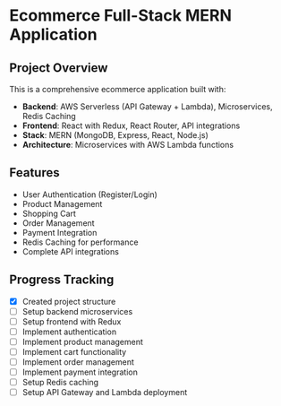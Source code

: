 # Ecommerce Full-Stack MERN Application

## Project Overview
This is a comprehensive ecommerce application built with:
- **Backend**: AWS Serverless (API Gateway + Lambda), Microservices, Redis Caching
- **Frontend**: React with Redux, React Router, API integrations
- **Stack**: MERN (MongoDB, Express, React, Node.js)
- **Architecture**: Microservices with AWS Lambda functions

## Features
- User Authentication (Register/Login)
- Product Management
- Shopping Cart
- Order Management
- Payment Integration
- Redis Caching for performance
- Complete API integrations

## Progress Tracking
- [x] Created project structure
- [ ] Setup backend microservices
- [ ] Setup frontend with Redux
- [ ] Implement authentication
- [ ] Implement product management
- [ ] Implement cart functionality
- [ ] Implement order management
- [ ] Implement payment integration
- [ ] Setup Redis caching
- [ ] Setup API Gateway and Lambda deployment
